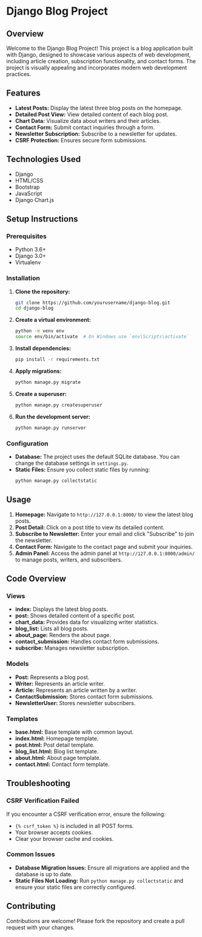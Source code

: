 # Django Blog Project

## Overview

Welcome to the Django Blog Project! This project is a blog application built with Django, designed to showcase various aspects of web development, including article creation, subscription functionality, and contact forms. The project is visually appealing and incorporates modern web development practices.

## Features

- **Latest Posts:** Display the latest three blog posts on the homepage.
- **Detailed Post View:** View detailed content of each blog post.
- **Chart Data:** Visualize data about writers and their articles.
- **Contact Form:** Submit contact inquiries through a form.
- **Newsletter Subscription:** Subscribe to a newsletter for updates.
- **CSRF Protection:** Ensures secure form submissions.

## Technologies Used

- Django
- HTML/CSS
- Bootstrap
- JavaScript
- Django Chart.js

## Setup Instructions

### Prerequisites

- Python 3.6+
- Django 3.0+
- Virtualenv

### Installation

1. **Clone the repository:**
    ```bash
    git clone https://github.com/yourusername/django-blog.git
    cd django-blog
    ```

2. **Create a virtual environment:**
    ```bash
    python -m venv env
    source env/bin/activate  # On Windows use `env\Scripts\activate`
    ```

3. **Install dependencies:**
    ```bash
    pip install -r requirements.txt
    ```

4. **Apply migrations:**
    ```bash
    python manage.py migrate
    ```

5. **Create a superuser:**
    ```bash
    python manage.py createsuperuser
    ```

6. **Run the development server:**
    ```bash
    python manage.py runserver
    ```

### Configuration

- **Database:** The project uses the default SQLite database. You can change the database settings in `settings.py`.
- **Static Files:** Ensure you collect static files by running:
    ```bash
    python manage.py collectstatic
    ```

## Usage

1. **Homepage:** Navigate to `http://127.0.0.1:8000/` to view the latest blog posts.
2. **Post Detail:** Click on a post title to view its detailed content.
3. **Subscribe to Newsletter:** Enter your email and click "Subscribe" to join the newsletter.
4. **Contact Form:** Navigate to the contact page and submit your inquiries.
5. **Admin Panel:** Access the admin panel at `http://127.0.0.1:8000/admin/` to manage posts, writers, and subscribers.

## Code Overview

### Views

- **index:** Displays the latest blog posts.
- **post:** Shows detailed content of a specific post.
- **chart_data:** Provides data for visualizing writer statistics.
- **blog_list:** Lists all blog posts.
- **about_page:** Renders the about page.
- **contact_submission:** Handles contact form submissions.
- **subscribe:** Manages newsletter subscription.

### Models

- **Post:** Represents a blog post.
- **Writer:** Represents an article writer.
- **Article:** Represents an article written by a writer.
- **ContactSubmission:** Stores contact form submissions.
- **NewsletterUser:** Stores newsletter subscribers.

### Templates

- **base.html:** Base template with common layout.
- **index.html:** Homepage template.
- **post.html:** Post detail template.
- **blog_list.html:** Blog list template.
- **about.html:** About page template.
- **contact.html:** Contact form template.

## Troubleshooting

### CSRF Verification Failed

If you encounter a CSRF verification error, ensure the following:

- `{% csrf_token %}` is included in all POST forms.
- Your browser accepts cookies.
- Clear your browser cache and cookies.

### Common Issues

- **Database Migration Issues:** Ensure all migrations are applied and the database is up to date.
- **Static Files Not Loading:** Run `python manage.py collectstatic` and ensure your static files are correctly configured.

## Contributing

Contributions are welcome! Please fork the repository and create a pull request with your changes.

